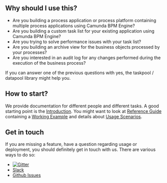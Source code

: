 ## Why should I use this?

* Are you building a process application or process platform containing multiple process applications
  using Camunda BPM Engine?
* Are you building a custom task list for your existing application using
  Camunda BPM Engine?
* Are you trying to solve performance issues with your task list?
* Are you building an archive view for the business objects processed by your processes?
* Are you interested in an audit log for any changes performed during the execution of the business process?

If you can answer one of the previous questions with yes, the taskpool / datapool library might help you.

## How to start?

We provide documentation for different people and different tasks. A good starting point is the
[Introduction](./introduction/motivation.html). You might want to look at [Reference Guide](./reference-guide/) containing
a [Working Example](./examples/) and details about [Usage Scenarios](./examples/scenarios/).

## Get in touch

If you are missing a feature, have a question regarding usage or deployment, you should definitely get in touch
with us. There are various ways to do so:

* [![Gitter](https://badges.gitter.im/holunda-io/camunda-bpm-taskpool.svg)](https://gitter.im/holunda-io/camunda-bpm-taskpool?utm_source=badge&utm_medium=badge&utm_campaign=pr-badge)
* [Slack](https://holunda.slack.com/messages/taskpool/)
* [Github Issues](https://github.com/holunda-io/camunda-bpm-taskpool/issues)
